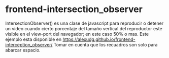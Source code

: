 # frontend-intersection_observer
 IntersectionObserver() es una clase de javascript para reproducir o detener un video cuando cierto porcentaje del tamaño vertical del reproductor este visible en el view-port del navegador; en este caso 50% o mas.
 Este ejemplo esta disponible en https://alexudg.github.io/frontend-interception_observer/
 Tomar en cuenta que los recuadros son solo para abarcar espacio.
